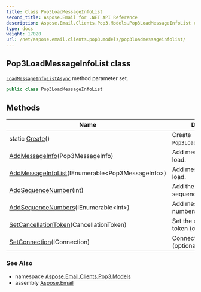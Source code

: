 ```yaml
---
title: Class Pop3LoadMessageInfoList
second_title: Aspose.Email for .NET API Reference
description: Aspose.Email.Clients.Pop3.Models.Pop3LoadMessageInfoList class. LoadMessageInfoListAsync method parameter set
type: docs
weight: 17020
url: /net/aspose.email.clients.pop3.models/pop3loadmessageinfolist/
---
```

## Pop3LoadMessageInfoList class

[`LoadMessageInfoListAsync`](../../aspose.email.clients.pop3/iasyncpop3client/loadmessageinfolistasync/) method parameter set.

```csharp
public class Pop3LoadMessageInfoList
```

## Methods

| Name | Description |
| --- | --- |
| static [Create](../../aspose.email.clients.pop3.models/pop3loadmessageinfolist/create/)() | Create `Pop3LoadMessageInfoList`. |
| [AddMessageInfo](../../aspose.email.clients.pop3.models/pop3loadmessageinfolist/addmessageinfo/)(Pop3MessageInfo) | Add message info to load. |
| [AddMessageInfoList](../../aspose.email.clients.pop3.models/pop3loadmessageinfolist/addmessageinfolist/)(IEnumerable&lt;Pop3MessageInfo&gt;) | Add message info list to load. |
| [AddSequenceNumber](../../aspose.email.clients.pop3.models/pop3loadmessageinfolist/addsequencenumber/)(int) | Add the message sequence number. |
| [AddSequenceNumbers](../../aspose.email.clients.pop3.models/pop3loadmessageinfolist/addsequencenumbers/)(IEnumerable&lt;int&gt;) | Add message sequence numbers. |
| [SetCancellationToken](../../aspose.email.clients.pop3.models/pop3loadmessageinfolist/setcancellationtoken/)(CancellationToken) | Set the cancellation token (optional). |
| [SetConnection](../../aspose.email.clients.pop3.models/pop3loadmessageinfolist/setconnection/)(IConnection) | Connection to a server (optional). |

### See Also

* namespace [Aspose.Email.Clients.Pop3.Models](../../aspose.email.clients.pop3.models/)
* assembly [Aspose.Email](../../)


